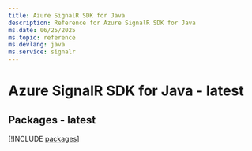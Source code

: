 ```yaml
---
title: Azure SignalR SDK for Java
description: Reference for Azure SignalR SDK for Java
ms.date: 06/25/2025
ms.topic: reference
ms.devlang: java
ms.service: signalr
---
```

# Azure SignalR SDK for Java - latest
## Packages - latest
[!INCLUDE [packages](signalr-index.md)]